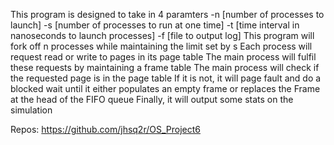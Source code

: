 This program is designed to take in 4 paramters
-n [number of processes to launch]
-s [number of processes to run at one time]
-t [time interval in nanoseconds to launch processes]
-f [file to output log]
This program will fork off n processes while maintaining the limit set by s
Each process will request read or write to pages in its page table
The main process will fulfil these requests by maintaining a frame table
The main process will check if the requested page is in the page table
If it is not, it will page fault and do a blocked wait until it either populates an empty frame or replaces the Frame at the head of the FIFO queue
Finally, it will output some stats on the simulation

Repos: https://github.com/jhsq2r/OS_Project6

